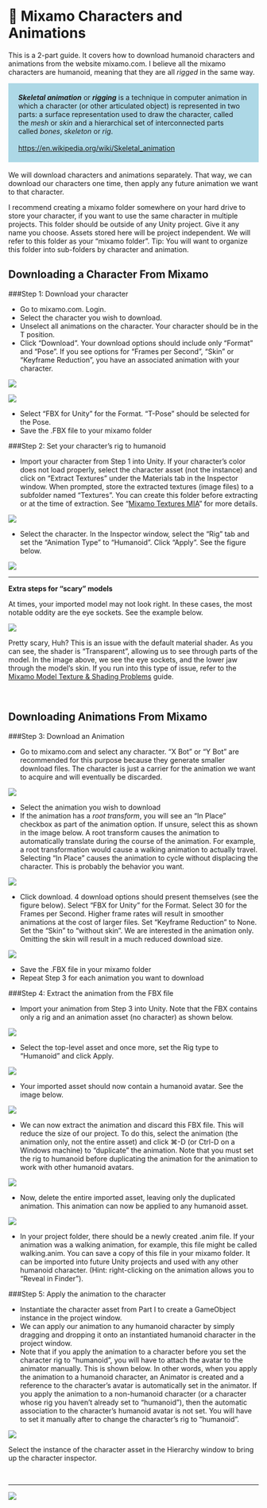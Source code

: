 <link rel="stylesheet" href="../css/images.css" />

&#x1F4D8; Mixamo Characters and Animations
==========================================

This is a 2-part guide.  It covers how to download humanoid characters and animations from the website mixamo.com.  I believe all the mixamo characters are humanoid, meaning that they are all _rigged_ in the same way.


<div style="background-color:lightblue; padding:20px">
<i><b>Skeletal animation</b></i> or <i><b>rigging</b></i> is a technique in computer animation in which a character (or other articulated object) is represented in two parts: a surface representation used to draw the character, called the <i>mesh</i> or <i>skin</i> and a hierarchical set of interconnected parts called <i>bones</i>, <i>skeleton</i> or <i>rig</i>.
<br/><br/>
<a href=https://en.wikipedia.org/wiki/Skeletal_animation>https://en.wikipedia.org/wiki/Skeletal_animation</a>

</div>
<br/>
We will download characters and animations separately.  That way, we can download our characters one time, then apply any future animation we want to that character.

I recommend creating a mixamo folder somewhere on your hard drive to store your character, if you want to use the same character in multiple projects.  This folder should be outside of any Unity project.  Give it any name you choose.  Assets stored here will be project independent.  We will refer to this folder as your “mixamo folder”.  Tip: You will want to organize this folder into sub-folders by character and animation.



Downloading a Character From Mixamo
-----------------------------------


###Step 1: Download your character



*   Go to mixamo.com.  Login.
*   Select the character you wish to download.
*   Unselect all animations on the character.  Your character should be in the T position.
*   Click “Download”.  Your download options should include only “Format” and “Pose”.  If you see options for “Frames per Second”, “Skin” or “Keyframe Reduction”, you have an associated animation with your character.


![](mixamo_characters_and_animations/Figure1.png?style=center80)

![](mixamo_characters_and_animations/Figure2.png?style=center80)



*   Select “FBX for Unity” for the Format.  “T-Pose” should be selected for the Pose.
*   Save the .FBX file to your mixamo folder

###Step 2: Set your character’s rig to humanoid



*   Import your character from Step 1 into Unity.  If your character’s color does not load properly, select the character asset (not the instance) and click on “Extract Textures” under the Materials tab in the Inspector window.  When prompted, store the extracted textures (image files) to a subfolder named “Textures”.  You can create this folder before extracting or at the time of extraction.  See “[Mixamo Textures MIA](https://docs.google.com/document/d/18OPkZ1yDrwqq3VgQA17xtdnw_1w5aVq7z8JeZwEobE8/edit?usp=sharing)” for more details.

![](mixamo_characters_and_animations/Figure3.png?style=center60)

*   Select the character.  In the Inspector window, select the “Rig” tab and set the “Animation Type” to “Humanoid”.  Click “Apply”.  See the figure below.

![](mixamo_characters_and_animations/Figure4.png?style=center60)

---

**Extra steps for “scary” models**

At times, your imported model may not look right.  In these cases, the most notable oddity are the eye sockets.  See the example below.


![](mixamo_characters_and_animations/scary_model.png?style=center50)

Pretty scary, Huh?  This is an issue with the default material shader.  As you can see, the shader is “Transparent”, allowing us to see through parts of the model.  In the image above, we see the eye sockets, and the lower jaw through the model’s skin.  If you run into this type of issue, refer to the [Mixamo Model Texture & Shading Problems](href="https://docs.google.com/document/d/1yGQLLVB1-6Ytr1VPS8eV7kL3AcsWXV6DAeS0_haazRg/edit?usp=sharing) guide.

<br/>


Downloading Animations From Mixamo
----------------------------------

###Step 3: Download an Animation


*   Go to mixamo.com and select any character.  “X Bot” or “Y Bot” are recommended for this purpose because they generate smaller download files.  The character is just a carrier for the animation we want to acquire and will eventually be discarded.


![](mixamo_characters_and_animations/bots.png?style=center60)



*   Select the animation you wish to download
*   If the animation has a _root transform_, you will see an “In Place” checkbox as part of the animation option.  If unsure, select this as shown in the image below.  A root transform causes the animation to automatically translate during the course of the animation.  For example, a root transformation would cause a walking animation to actually travel.  Selecting “In Place” causes the animation to cycle without displacing the character.  This is probably the behavior you want.


![](mixamo_characters_and_animations/check_in_place.png?style=center50)


*   Click download.  4 download options should present themselves (see the figure below).  Select “FBX for Unity” for the Format.  Select 30 for the Frames per Second.  Higher frame rates will result in smoother animations at the cost of larger files.  Set “Keyframe Reduction” to None.  Set the “Skin” to “without skin”.  We are interested in the animation only.  Omitting the skin will result in a much reduced download size.


![](mixamo_characters_and_animations/Figure8.png?style=center80)


*   Save the .FBX file in your mixamo folder
*   Repeat Step 3 for each animation you want to download

###Step 4: Extract the animation from the FBX file



*   Import your animation from Step 3 into Unity.  Note that the FBX contains only a rig and an animation asset (no character) as shown below.

![](mixamo_characters_and_animations/fbx_file_content.png?style=center50)

*   Select the top-level asset and once more, set the Rig type to “Humanoid” and click Apply.


![](mixamo_characters_and_animations/Figure4.png?style=center60)


*   Your imported asset should now contain a humanoid avatar.  See the image below.

![](mixamo_characters_and_animations/fbx_create_avatar.png?style=center60)


*   We can now extract the animation and discard this FBX file.  This will reduce the size of our project.  To do this, select the animation (the animation only, not the entire asset) and click ⌘-D (or Ctrl-D on a Windows machine) to “duplicate” the animation.  Note that you must set the rig to humanoid before duplicating the animation for the animation to work with other humanoid avatars.

![](mixamo_characters_and_animations/fbx_duplicate_anim.png?style=center80)


*   Now, delete the entire imported asset, leaving only the duplicated animation.  This animation can now be applied to any humanoid asset.

![](mixamo_characters_and_animations/fbx_select_and_delete.png?style=center80)

*   In your project folder, there should be a newly created .anim file.  If your animation was a walking animation, for example, this file might be called walking.anim.  You can save a copy of this file in your mixamo folder.  It can be imported into future Unity projects and used with any other humanoid character.  (Hint: right-clicking on the animation allows you to “Reveal in Finder”).

###Step 5: Apply the animation to the character



*   Instantiate the character asset from Part I to create a GameObject instance in the project window.
*   We can apply our animation to any humanoid character by simply dragging and dropping it onto an instantiated humanoid character in the project window.
*   Note that if you apply the animation to a character before you set the character rig to “humanoid”, you will have to attach the avatar to the animator manually.  This is shown below.  In other words, when you apply the animation to a humanoid character, an Animator is created and a reference to the character’s avatar is automatically set in the animator.  If you apply the animation to a non-humanoid character (or a character whose rig you haven’t already set to “humanoid”), then the automatic association to the character’s humanoid avatar is not set.  You will have to set it manually after to change the character’s rig to “humanoid”.

![](mixamo_characters_and_animations/fbx_set_avatar.png?style=center60)

Select the instance of the character asset in the Hierarchy window to bring up the character inspector.



<br><hr>

![](images/il_logo.png?style=center20)

